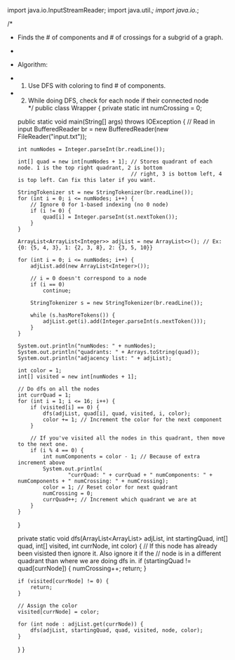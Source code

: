 import java.io.InputStreamReader;
import java.util.*;
import java.io.*;

/*
 * Finds the # of components and # of crossings for a subgrid of a graph. 
 * 
 * Algorithm: 
 *  1. Use DFS with coloring to find # of components.
 *  2. While doing DFS, check for each node if their connected node   
 */
public class Wrapper {
    private static int numCrossing = 0;

    public static void main(String[] args) throws IOException {
        // Read in input
        BufferedReader br = new BufferedReader(new FileReader("input.txt"));

        int numNodes = Integer.parseInt(br.readLine());

        int[] quad = new int[numNodes + 1]; // Stores quadrant of each node. 1 is the top right quadrant, 2 is bottom
                                            // right, 3 is bottom left, 4 is top left. Can fix this later if you want.

        StringTokenizer st = new StringTokenizer(br.readLine());
        for (int i = 0; i <= numNodes; i++) {
            // Ignore 0 for 1-based indexing (no 0 node)
            if (i != 0) {
                quad[i] = Integer.parseInt(st.nextToken());
            }
        }

        ArrayList<ArrayList<Integer>> adjList = new ArrayList<>(); // Ex: {0: {5, 4, 3}, 1: {2, 3, 8}, 2: {3, 5, 10}}

        for (int i = 0; i <= numNodes; i++) {
            adjList.add(new ArrayList<Integer>());

            // i = 0 doesn't correspond to a node
            if (i == 0)
                continue;

            StringTokenizer s = new StringTokenizer(br.readLine());

            while (s.hasMoreTokens()) {
                adjList.get(i).add(Integer.parseInt(s.nextToken()));
            }
        }

        System.out.println("numNodes: " + numNodes);
        System.out.println("quadrants: " + Arrays.toString(quad));
        System.out.println("adjacency list: " + adjList);

        int color = 1;
        int[] visited = new int[numNodes + 1];

        // Do dfs on all the nodes
        int currQuad = 1;
        for (int i = 1; i <= 16; i++) {
            if (visited[i] == 0) {
                dfs(adjList, quad[i], quad, visited, i, color);
                color += 1; // Increment the color for the next component
            }

            // If you've visited all the nodes in this quadrant, then move to the next one.
            if (i % 4 == 0) {
                int numComponents = color - 1; // Because of extra increment above
                System.out.println(
                        "currQuad: " + currQuad + " numComponents: " + numComponents + " numCrossing: " + numCrossing);
                color = 1; // Reset color for next quadrant
                numCrossing = 0;
                currQuad++; // Increment which quadrant we are at
            }
        }
    }

    private static void dfs(ArrayList<ArrayList<Integer>> adjList, int startingQuad, int[] quad, int[] visited,
            int currNode, int color) {
        // If this node has already been visisted then ignore it. Also ignore it if the
        // node is in a different quadrant than where we are doing dfs in.
        if (startingQuad != quad[currNode]) {
            numCrossing++;
            return;
        }

        if (visited[currNode] != 0) {
            return;
        }

        // Assign the color
        visited[currNode] = color;

        for (int node : adjList.get(currNode)) {
            dfs(adjList, startingQuad, quad, visited, node, color);
        }
    }
}

